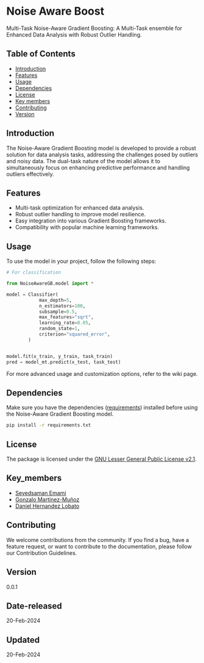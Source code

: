 # Noise Aware Boost

Multi-Task Noise-Aware Gradient Boosting: A Multi-Task ensemble for Enhanced Data Analysis with Robust Outlier Handling.

## Table of Contents

- [Introduction](#Introduction)
- [Features](#Features)
- [Usage](#Usage)
- [Dependencies](#Dependencies)
- [License](#License)
- [Key members](#Key_members)
- [Contributing](#contributing)
- [Version](#Version)

## Introduction

The Noise-Aware Gradient Boosting model is developed to provide a robust solution for data analysis tasks, addressing the challenges posed by outliers and noisy data. The dual-task nature of the model allows it to simultaneously focus on enhancing predictive performance and handling outliers effectively.

## Features

- Multi-task optimization for enhanced data analysis.
- Robust outlier handling to improve model resilience.
- Easy integration into various Gradient Boosting frameworks.
- Compatibility with popular machine learning frameworks.

## Usage

To use the model in your project, follow the following steps:

```Python
# For classification

from NoiseAwareGB.model import *

model = Classifier(
            max_depth=5,
            n_estimators=100,
            subsample=0.5,
            max_features="sqrt",
            learning_rate=0.05,
            random_state=1,
            criterion="squared_error",
        )


model.fit(x_train, y_train, task_train)
pred = model_mt.predict(x_test, task_test)

```

For more advanced usage and customization options, refer to the wiki page.

## Dependencies

Make sure you have the dependencies ([requirements](requirements.txt)) installed before using the Noise-Aware Gradient Boosting model.

```bash
pip install -r requirements.txt
```

## License

The package is licensed under the [GNU Lesser General Public License v2.1](LICENSE).

## Key_members

- [Seyedsaman Emami](https://github.com/samanemami)
- [Gonzalo Martínez-Muñoz](https://github.com/gmarmu)
- [Daniel Hernandez Lobato](https://github.com/danielhernandezlobato)

## Contributing

We welcome contributions from the community. If you find a bug, have a feature request, or want to contribute to the documentation, please follow our Contribution Guidelines.

## Version

0.0.1

## Date-released

20-Feb-2024

## Updated

20-Feb-2024

